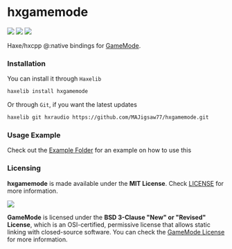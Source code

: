 # hxgamemode

![](https://img.shields.io/github/repo-size/MAJigsaw77/hxgamemode) ![](https://badgen.net/github/open-issues/MAJigsaw77/hxgamemode) ![](https://badgen.net/badge/license/MIT/green)

Haxe/hxcpp @:native bindings for [GameMode](https://github.com/FeralInteractive/gamemode).

### Installation

You can install it through `Haxelib`
```bash
haxelib install hxgamemode
```
Or through `Git`, if you want the latest updates
```bash
haxelib git hxraudio https://github.com/MAJigsaw77/hxgamemode.git
```

### Usage Example

Check out the [Example Folder](example/) for an example on how to use this 

### Licensing

**hxgamemode** is made available under the **MIT License**. Check [LICENSE](./LICENSE) for more information.

![](https://www.feralinteractive.com/data/news_images/FERAL_GameMode_520x326_Main.jpg)

**GameMode** is licensed under the **BSD 3-Clause "New" or "Revised" License**, which is an OSI-certified, permissive license that allows static linking with closed-source software. You can check the [GameMode License](https://github.com/FeralInteractive/gamemode/blob/master/LICENSE.txt) for more information.
